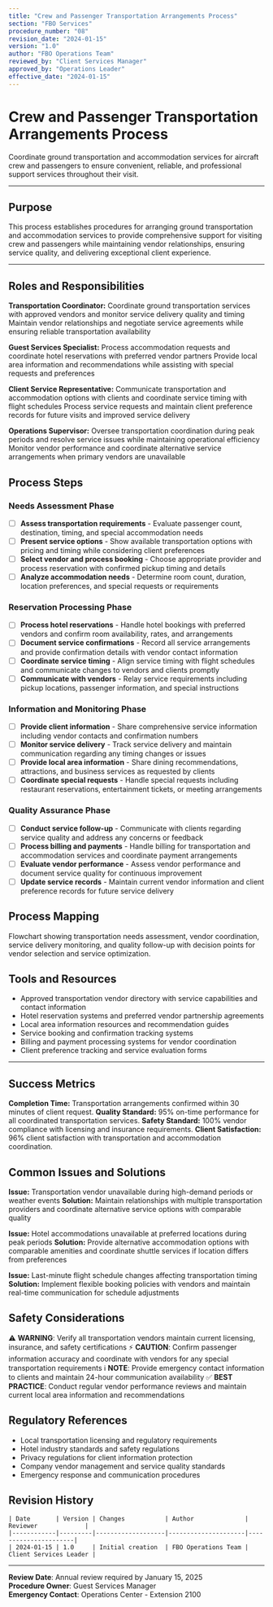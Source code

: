 ```yaml
---
title: "Crew and Passenger Transportation Arrangements Process"
section: "FBO Services"
procedure_number: "08"
revision_date: "2024-01-15"
version: "1.0"
author: "FBO Operations Team"
reviewed_by: "Client Services Manager"
approved_by: "Operations Leader"
effective_date: "2024-01-15"
---
```


# Crew and Passenger Transportation Arrangements Process

Coordinate ground transportation and accommodation services for aircraft crew and passengers to ensure convenient, reliable, and professional support services throughout their visit.

_____________________________________________________________________________________________

## Purpose

This process establishes procedures for arranging ground transportation and accommodation services to provide comprehensive support for visiting crew and passengers while maintaining vendor relationships, ensuring service quality, and delivering exceptional client experience.

_____________________________________________________________________________________________

## Roles and Responsibilities

**Transportation Coordinator:**
Coordinate ground transportation services with approved vendors and monitor service delivery quality and timing
Maintain vendor relationships and negotiate service agreements while ensuring reliable transportation availability

**Guest Services Specialist:**
Process accommodation requests and coordinate hotel reservations with preferred vendor partners
Provide local area information and recommendations while assisting with special requests and preferences

**Client Service Representative:**
Communicate transportation and accommodation options with clients and coordinate service timing with flight schedules
Process service requests and maintain client preference records for future visits and improved service delivery

**Operations Supervisor:**
Oversee transportation coordination during peak periods and resolve service issues while maintaining operational efficiency
Monitor vendor performance and coordinate alternative service arrangements when primary vendors are unavailable

## Process Steps

### Needs Assessment Phase
- [ ] **Assess transportation requirements** - Evaluate passenger count, destination, timing, and special accommodation needs
- [ ] **Present service options** - Show available transportation options with pricing and timing while considering client preferences
- [ ] **Select vendor and process booking** - Choose appropriate provider and process reservation with confirmed pickup timing and details
- [ ] **Analyze accommodation needs** - Determine room count, duration, location preferences, and special requests or requirements

### Reservation Processing Phase
- [ ] **Process hotel reservations** - Handle hotel bookings with preferred vendors and confirm room availability, rates, and arrangements
- [ ] **Document service confirmations** - Record all service arrangements and provide confirmation details with vendor contact information
- [ ] **Coordinate service timing** - Align service timing with flight schedules and communicate changes to vendors and clients promptly
- [ ] **Communicate with vendors** - Relay service requirements including pickup locations, passenger information, and special instructions

### Information and Monitoring Phase
- [ ] **Provide client information** - Share comprehensive service information including vendor contacts and confirmation numbers
- [ ] **Monitor service delivery** - Track service delivery and maintain communication regarding any timing changes or issues
- [ ] **Provide local area information** - Share dining recommendations, attractions, and business services as requested by clients
- [ ] **Coordinate special requests** - Handle special requests including restaurant reservations, entertainment tickets, or meeting arrangements

### Quality Assurance Phase
- [ ] **Conduct service follow-up** - Communicate with clients regarding service quality and address any concerns or feedback
- [ ] **Process billing and payments** - Handle billing for transportation and accommodation services and coordinate payment arrangements
- [ ] **Evaluate vendor performance** - Assess vendor performance and document service quality for continuous improvement
- [ ] **Update service records** - Maintain current vendor information and client preference records for future service delivery

## Process Mapping

Flowchart showing transportation needs assessment, vendor coordination, service delivery monitoring, and quality follow-up with decision points for vendor selection and service optimization.

## Tools and Resources

- Approved transportation vendor directory with service capabilities and contact information
- Hotel reservation systems and preferred vendor partnership agreements
- Local area information resources and recommendation guides
- Service booking and confirmation tracking systems
- Billing and payment processing systems for vendor coordination
- Client preference tracking and service evaluation forms

_____________________________________________________________________________________________

## Success Metrics

**Completion Time:** Transportation arrangements confirmed within 30 minutes of client request.
**Quality Standard:** 95% on-time performance for all coordinated transportation services.
**Safety Standard:** 100% vendor compliance with licensing and insurance requirements.
**Client Satisfaction:** 96% client satisfaction with transportation and accommodation coordination.

## Common Issues and Solutions

**Issue:** Transportation vendor unavailable during high-demand periods or weather events
**Solution:** Maintain relationships with multiple transportation providers and coordinate alternative service options with comparable quality

**Issue:** Hotel accommodations unavailable at preferred locations during peak periods
**Solution:** Provide alternative accommodation options with comparable amenities and coordinate shuttle services if location differs from preferences

**Issue:** Last-minute flight schedule changes affecting transportation timing
**Solution:** Implement flexible booking policies with vendors and maintain real-time communication for schedule adjustments

## Safety Considerations
⚠️ **WARNING**: Verify all transportation vendors maintain current licensing, insurance, and safety certifications
⚡ **CAUTION**: Confirm passenger information accuracy and coordinate with vendors for any special transportation requirements
ℹ️ **NOTE**: Provide emergency contact information to clients and maintain 24-hour communication availability
✅ **BEST PRACTICE**: Conduct regular vendor performance reviews and maintain current local area information and recommendations

## Regulatory References
- Local transportation licensing and regulatory requirements
- Hotel industry standards and safety regulations
- Privacy regulations for client information protection
- Company vendor management and service quality standards
- Emergency response and communication procedures

## Revision History

```text
| Date       | Version | Changes           | Author              | Reviewer             |
|------------|---------|-------------------|---------------------|----------------------|
| 2024-01-15 | 1.0     | Initial creation  | FBO Operations Team | Client Services Leader |
```

---
**Review Date**: Annual review required by January 15, 2025  
**Procedure Owner**: Guest Services Manager  
**Emergency Contact**: Operations Center - Extension 2100
